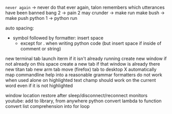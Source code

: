 `never again` -> never do that ever again, talon remembers which utterances have been banned
bang 2 -> pain 2
may crunder -> make run
make bush -> make push
python 1 -> python run





auto spacing:

- symbol followed by formatter: insert space
  - except for . when writing python code (but insert space if inside of comment or string)

new terminal tab
  launch iterm if it isn't already running
  create new window if not already on this space
  create a new tab if that window is already there
new titan tab
new arm tab
move (firefox) tab to desktop X
automatically map commandline help into a reasonable grammar
formatters do not work when used alone on highlighted text
champ should work on the current word even if it is not highlighted




window location restore after sleep/disconnect/reconnect monitors
youtube: add to library, from anywhere
python
  convert lambda to function
  convert list comprehension into for loop
